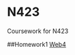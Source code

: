 # N423
Coursework for N423

##Homework1
[Web4](https://in-info-web4.informatics.iupui.edu/~smccalle/Homework1/)
